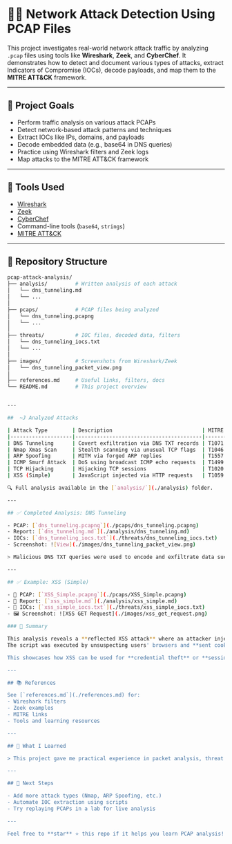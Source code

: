 # 🕵️‍♂️ Network Attack Detection Using PCAP Files

This project investigates real-world network attack traffic by analyzing `.pcap` files using tools like **Wireshark**, **Zeek**, and **CyberChef**. It demonstrates how to detect and document various types of attacks, extract Indicators of Compromise (IOCs), decode payloads, and map them to the **MITRE ATT&CK** framework.

---

## 🎯 Project Goals

- Perform traffic analysis on various attack PCAPs
- Detect network-based attack patterns and techniques
- Extract IOCs like IPs, domains, and payloads
- Decode embedded data (e.g., base64 in DNS queries)
- Practice using Wireshark filters and Zeek logs
- Map attacks to the MITRE ATT&CK framework

---

## 🧰 Tools Used

- [Wireshark](https://www.wireshark.org/)
- [Zeek](https://zeek.org/)
- [CyberChef](https://gchq.github.io/CyberChef/)
- Command-line tools (`base64`, `strings`)
- [MITRE ATT&CK](https://attack.mitre.org/)

---

## 📁 Repository Structure

```bash
pcap-attack-analysis/
├── analysis/         # Written analysis of each attack
│   └── dns_tunneling.md
│   └── ...
│
├── pcaps/            # PCAP files being analyzed
│   └── dns_tunneling.pcapng
│   └── ...
│
├── threats/          # IOC files, decoded data, filters
│   └── dns_tunneling_iocs.txt
│   └── ...
│
├── images/           # Screenshots from Wireshark/Zeek
│   └── dns_tunneling_packet_view.png
│
├── references.md     # Useful links, filters, docs
└── README.md         # This project overview


---

##  ~J Analyzed Attacks

| Attack Type        | Description                             | MITRE Technique | Status |
|--------------------|-----------------------------------------|------------------|--------|
| DNS Tunneling      | Covert exfiltration via DNS TXT records | T1071.004        | ✅ Done |
| Nmap Xmas Scan     | Stealth scanning via unusual TCP flags  | T1046            |  ~D Coming Soon |
| ARP Spoofing       | MITM via forged ARP replies             | T1557.002        |  ~D Coming Soon |
| ICMP Smurf Attack  | DoS using broadcast ICMP echo requests  | T1499            |  ~D Coming Soon |
| TCP Hijacking      | Hijacking TCP sessions                  | T1020            |  ~D Coming Soon |
| XSS (Simple)       | JavaScript injected via HTTP requests   | T1059.007        | ✅ Done |

🔍 Full analysis available in the [`analysis/`](./analysis) folder.

---

## ✅ Completed Analysis: DNS Tunneling

- PCAP: [`dns_tunneling.pcapng`](./pcaps/dns_tunneling.pcapng)
- Report: [`dns_tunneling.md`](./analysis/dns_tunneling.md)
- IOCs: [`dns_tunneling_iocs.txt`](./threats/dns_tunneling_iocs.txt)
- Screenshot: ![View](./images/dns_tunneling_packet_view.png)

> Malicious DNS TXT queries were used to encode and exfiltrate data such as `admin:password`, decoded from base64 strings embedded in subdomains.

---

## ✅ Example: XSS (Simple)

- 📁 PCAP: [`XSS_Simple.pcapng`](./pcaps/XSS_Simple.pcapng)
- 📝 Report: [`xss_simple.md`](./analysis/xss_simple.md)
- 📄 IOCs: [`xss_simple_iocs.txt`](./threats/xss_simple_iocs.txt)
- 🖼️ Screenshot: ![XSS GET Request](./images/xss_get_request.png)

### 🧠 Summary

This analysis reveals a **reflected XSS attack** where an attacker injected JavaScript into a vulnerable input (`q=<script>alert(1)</script>`).  
The script was executed by unsuspecting users' browsers and **sent cookies/tokens to a suspicious internal server**.

This showcases how XSS can be used for **credential theft** or **session hijacking** in real-world attacks.

---

## 📚 References

See [`references.md`](./references.md) for:
- Wireshark filters
- Zeek examples
- MITRE links
- Tools and learning resources

---

## 🧠 What I Learned

> This project gave me practical experience in packet analysis, threat detection, and network security. I improved my skills in Wireshark, decoding encoded payloads, identifying malicious patterns, and understanding attacker behavior through real-world packet captures.

---

## 🚀 Next Steps

- Add more attack types (Nmap, ARP Spoofing, etc.)
- Automate IOC extraction using scripts
- Try replaying PCAPs in a lab for live analysis

---

Feel free to **star** ⭐ this repo if it helps you learn PCAP analysis!


